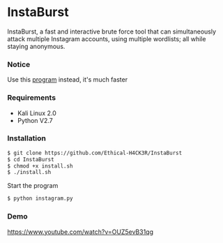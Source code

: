 
# InstaBurst

InstaBurst, a fast and interactive brute force tool that can simultaneously attack multiple Instagram accounts, using multiple wordlists; all while staying anonymous.

### Notice
Use this [program](https://github.com/Pure-L0G1C/Instagram) instead, it's much faster

### Requirements
  - Kali Linux 2.0
  - Python V2.7

### Installation
```sh
$ git clone https://github.com/Ethical-H4CK3R/InstaBurst
$ cd InstaBurst
$ chmod +x install.sh
$ ./install.sh
```

Start the program
```sh
$ python instagram.py
```

### Demo
https://www.youtube.com/watch?v=OUZ5evB31qg
